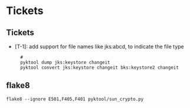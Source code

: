 # Tickets

## Tickets

* [T-1]: add support for file names like jks:abcd, to indicate
  the file type

        #
        pyktool dump jks:keystore changeit
        pyktool convert jks:keystore changeit bks:keystore2 changeit
   
       
## flake8

```
flake8 --ignore E501,F405,F401 pyktool/sun_crypto.py 
```
